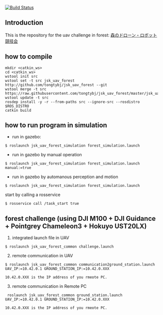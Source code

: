[![Build Status](https://travis-ci.org/tongtybj/jsk_uav_forest.svg?branch=master)](https://travis-ci.org/tongtybj/jsk_uav_forest)

## Introduction

This is the repository for the uav challenge in forest:
[森のドローン・ロボット競技会](http://www.lsse.kyutech.ac.jp/~sociorobo/ja/forestdrone17)

## how to compile

```
mkdir <catkin_ws>
cd <catkin_ws>
wstool init src
wstool set -t src jsk_uav_forest http://github.com/tongtybj/jsk_uav_forest --git
wstool merge -t src https://raw.githubusercontent.com/tongtybj/jsk_uav_forest/master/jsk_uav_forest.rosinstall
wstool update -t src
rosdep install -y -r --from-paths src --ignore-src --rosdistro $ROS_DISTRO
catkin build
```

## how to run program in simulation

- run in gazebo:
```
$ roslaunch jsk_uav_forest_simulation forest_simulation.launch
```

- run in gazebo by manual operation
```
$ roslaunch jsk_uav_forest_simulation forest_simulation.launch manual:=true
```

- run in gazebo by automanous perception and motion
```
$ roslaunch jsk_uav_forest_simulation forest_simulation.launch
```
  start by calling a rosservice
```
$ rosservice call /task_start true
```

## forest challenge (using DJI M100 + DJI Guidance + Pointgrey Chameleon3 + Hokuyo UST20LX)
1. integrated launch file in UAV
```
$ roslaunch jsk_uav_forest_common challenge.launch
```

2. remote communication in UAV
```
$ roslaunch jsk_uav_forest_common communication2ground_station.launch UAV_IP:=10.42.0.1 GROUND_STATION_IP:=10.42.0.XXX
```
    10.42.0.XXX is the IP address of you rmeote PC. 

3. remote communication in Remote PC
```
 roslaunch jsk_uav_forest_common ground_station.launch UAV_IP:=10.42.0.1 GROUND_STATION_IP:=10.42.0.XXX
```
    10.42.0.XXX is the IP address of you rmeote PC. 

